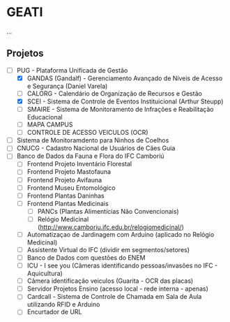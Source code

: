 # GEATI

...

## Projetos 
- [ ] PUG - Plataforma Unificada de Gestão
  - [x] GANDAS (Gandalf) - Gerenciamento Avançado de Níveis de Acesso e Segurança (Daniel Varela)
  - [ ] CALORG - Calendário de Organização de Recursos e Gestão
  - [x] SCEI - Sistema de Controle de Eventos Instituicional (Arthur Steupp)
  - [ ] SMAIRE - Sistema de Monitoramento de Infrações e Reabilitação Educacional
  - [ ] MAPA CAMPUS
  - [ ] CONTROLE DE ACESSO VEICULOS (OCR)
- [ ] Sistema de Monitoramdento para Ninhos de Coelhos
- [ ] CNUCG - Cadastro Nacional de Usuários de Cães Guia
- [ ] Banco de Dados da Fauna e Flora do IFC Camboriú
  - [ ] Frontend Projeto Inventário Florestal
  - [ ] Frontend Projeto Mastofauna
  - [ ] Frontend Projeto Avifauna
  - [ ] Frontend Museu Entomológico
  - [ ] Frontend Plantas Daninhas
  - [ ] Frontend Plantas Medicinais 
    - [ ] PANCs (Plantas Alimentícias Não Convencionais) 
    - [ ] Relógio Medicinal (http://www.camboriu.ifc.edu.br/relogiomedicinal/)
  - [ ] Automatizaçao de Jardinagem com Arduino (aplicado no Relógio Medicinal)
  - [ ] Assistente Virtual do IFC (dividir em segmentos/setores)
  - [ ] Banco de Dados com questões do ENEM
  - [ ] ICU - I see you (Câmeras identificando pessoas/invasões no IFC - Aquicultura)
  - [ ] Câmera identificação veiculos (Guarita - OCR das placas)
  - [ ] Servidor Projetos Ensino (acesso local - rede interna - apenas)
  - [ ] Cardcall - Sistema de Controle de Chamada em Sala de Aula utilizando RFID e Arduino
  - [ ] Encurtador de URL
